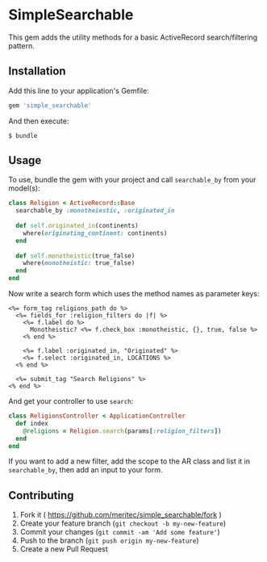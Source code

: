 # SimpleSearchable

This gem adds the utility methods for a basic ActiveRecord search/filtering pattern.

## Installation

Add this line to your application's Gemfile:

```ruby
gem 'simple_searchable'
```

And then execute:

    $ bundle

## Usage

To use, bundle the gem with your project and call `searchable_by` from your model(s):

```ruby
class Religion < ActiveRecord::Base
  searchable_by :monotheiestic, :originated_in
  
  def self.originated_in(continents)
    where(originating_continent: continents)
  end
  
  def self.monotheistic(true_false)
    where(monotheistic: true_false)
  end
end
```

Now write a search form which uses the method names as parameter keys:

```erb
<%= form_tag religions_path do %>
  <%= fields_for :religion_filters do |f| %>
    <%= f.label do %>
      Monotheistic? <%= f.check_box :monotheistic, {}, true, false %>
    <% end %>
  
    <%= f.label :originated_in, "Originated" %>
    <%= f.select :originated_in, LOCATIONS %>
  <% end %>

  <%= submit_tag "Search Religions" %>
<% end %>
```

And get your controller to use `search`:

```ruby
class ReligionsController < ApplicationController
  def index
    @religions = Religion.search(params[:religion_filters])
  end
end
```

If you want to add a new filter, add the scope to the AR class and list it in `searchable_by`, then add an input to your form.

## Contributing

1. Fork it ( https://github.com/meritec/simple_searchable/fork )
2. Create your feature branch (`git checkout -b my-new-feature`)
3. Commit your changes (`git commit -am 'Add some feature'`)
4. Push to the branch (`git push origin my-new-feature`)
5. Create a new Pull Request
